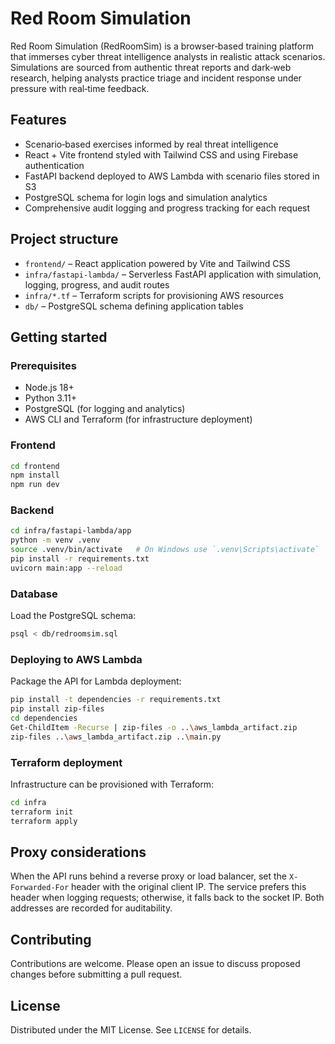 # Red Room Simulation

Red Room Simulation (RedRoomSim) is a browser‑based training platform that immerses cyber threat intelligence analysts in realistic attack scenarios. Simulations are sourced from authentic threat reports and dark‑web research, helping analysts practice triage and incident response under pressure with real‑time feedback.

## Features

- Scenario‑based exercises informed by real threat intelligence
- React + Vite frontend styled with Tailwind CSS and using Firebase authentication
- FastAPI backend deployed to AWS Lambda with scenario files stored in S3
- PostgreSQL schema for login logs and simulation analytics
- Comprehensive audit logging and progress tracking for each request

## Project structure

- `frontend/` – React application powered by Vite and Tailwind CSS
- `infra/fastapi-lambda/` – Serverless FastAPI application with simulation, logging, progress, and audit routes
- `infra/*.tf` – Terraform scripts for provisioning AWS resources
- `db/` – PostgreSQL schema defining application tables

## Getting started

### Prerequisites

- Node.js 18+
- Python 3.11+
- PostgreSQL (for logging and analytics)
- AWS CLI and Terraform (for infrastructure deployment)

### Frontend

```bash
cd frontend
npm install
npm run dev
```

### Backend

```bash
cd infra/fastapi-lambda/app
python -m venv .venv
source .venv/bin/activate   # On Windows use `.venv\Scripts\activate`
pip install -r requirements.txt
uvicorn main:app --reload
```

### Database

Load the PostgreSQL schema:

```bash
psql < db/redroomsim.sql
```

### Deploying to AWS Lambda

Package the API for Lambda deployment:

```bash
pip install -t dependencies -r requirements.txt
pip install zip-files
cd dependencies
Get-ChildItem -Recurse | zip-files -o ..\aws_lambda_artifact.zip
zip-files ..\aws_lambda_artifact.zip ..\main.py
```

### Terraform deployment

Infrastructure can be provisioned with Terraform:

```bash
cd infra
terraform init
terraform apply
```

## Proxy considerations

When the API runs behind a reverse proxy or load balancer, set the `X-Forwarded-For` header with the original client IP. The service prefers this header when logging requests; otherwise, it falls back to the socket IP. Both addresses are recorded for auditability.

## Contributing

Contributions are welcome. Please open an issue to discuss proposed changes before submitting a pull request.

## License

Distributed under the MIT License. See `LICENSE` for details.

